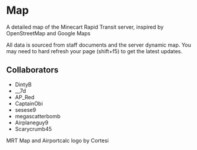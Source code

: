 # Map
A detailed map of the Minecart Rapid Transit server, inspired by OpenStreetMap and Google Maps

All data is sourced from staff documents and the server dynamic map. You may need to hard refresh your page (shift+f5) to get the latest updates.

## Collaborators
* DintyB
* __7d
* AP_Red
* CaptainObi
* sesese9
* megascatterbomb
* Airplaneguy9
* Scarycrumb45
  
MRT Map and Airportcalc logo by Cortesi